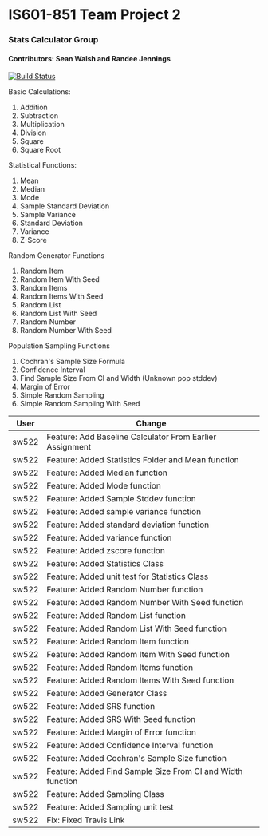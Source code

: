 # IS601-851 Team Project 2
### Stats Calculator Group
#### Contributors: Sean Walsh and Randee Jennings

[![Build Status](https://travis-ci.org/sw522/IS601-851-Statistics-Calculator.svg?branch=master)](https://travis-ci.org/github/sw522/IS601-851-Statistics-Calculator)

Basic Calculations:
1. Addition
2. Subtraction
3. Multiplication
4. Division
5. Square
6. Square Root

Statistical Functions: 

1. Mean
2. Median
3. Mode
4. Sample Standard Deviation
5. Sample Variance
6. Standard Deviation
7. Variance
8. Z-Score

Random Generator Functions
1. Random Item
2. Random Item With Seed
3. Random Items
4. Random Items With Seed
5. Random List
6. Random List With Seed
7. Random Number
8. Random Number With Seed

Population Sampling Functions
1. Cochran's Sample Size Formula
2. Confidence Interval
3. Find Sample Size From CI and Width (Unknown pop stddev)
4. Margin of Error
5. Simple Random Sampling
6. Simple Random Sampling With Seed


User          |Change                                                                                                                            |
--------------|---------------------------------|
sw522         |Feature: Add Baseline Calculator From Earlier Assignment
sw522         |Feature: Added Statistics Folder and Mean function
sw522         |Feature: Added Median function
sw522         |Feature: Added Mode function
sw522         |Feature: Added Sample Stddev function
sw522         |Feature: Added sample variance function
sw522         |Feature: Added standard deviation function
sw522         |Feature: Added variance function
sw522         |Feature: Added zscore function
sw522         |Feature: Added Statistics Class
sw522         |Feature: Added unit test for Statistics Class
sw522         |Feature: Added Random Number function
sw522         |Feature: Added Random Number With Seed function
sw522         |Feature: Added Random List function
sw522         |Feature: Added Random List With Seed function
sw522         |Feature: Added Random Item function
sw522         |Feature: Added Random Item With Seed function
sw522         |Feature: Added Random Items function
sw522         |Feature: Added Random Items With Seed function
sw522         |Feature: Added Generator Class
sw522         |Feature: Added SRS function
sw522         |Feature: Added SRS With Seed function
sw522         |Feature: Added Margin of Error function
sw522         |Feature: Added Confidence Interval function
sw522         |Feature: Added Cochran's Sample Size function
sw522         |Feature: Added Find Sample Size From CI and Width function
sw522         |Feature: Added Sampling Class
sw522         |Feature: Added Sampling unit test
sw522         |Fix: Fixed Travis Link


